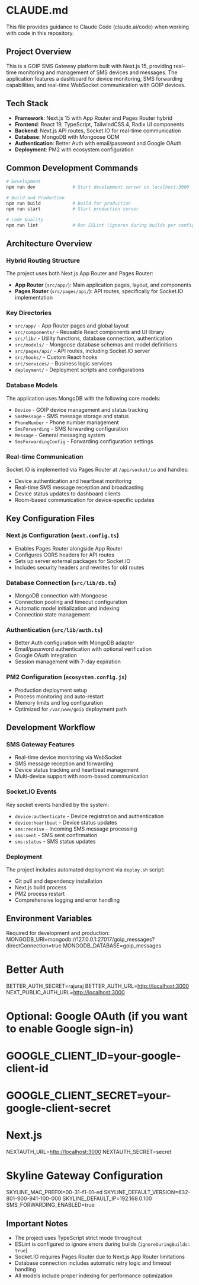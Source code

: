 # CLAUDE.md

This file provides guidance to Claude Code (claude.ai/code) when working with code in this repository.

## Project Overview

This is a GOIP SMS Gateway platform built with Next.js 15, providing real-time monitoring and management of SMS devices and messages. The application features a dashboard for device monitoring, SMS forwarding capabilities, and real-time WebSocket communication with GOIP devices.

## Tech Stack

- **Framework**: Next.js 15 with App Router and Pages Router hybrid
- **Frontend**: React 19, TypeScript, TailwindCSS 4, Radix UI components
- **Backend**: Next.js API routes, Socket.IO for real-time communication
- **Database**: MongoDB with Mongoose ODM
- **Authentication**: Better Auth with email/password and Google OAuth
- **Deployment**: PM2 with ecosystem configuration

## Common Development Commands

```bash
# Development
npm run dev              # Start development server on localhost:3000

# Build and Production
npm run build            # Build for production
npm run start            # Start production server

# Code Quality
npm run lint             # Run ESLint (ignores during builds per config)
```

## Architecture Overview

### Hybrid Routing Structure

The project uses both Next.js App Router and Pages Router:

- **App Router** (`src/app/`): Main application pages, layout, and components
- **Pages Router** (`src/pages/api/`): API routes, specifically for Socket.IO implementation

### Key Directories

- `src/app/` - App Router pages and global layout
- `src/components/` - Reusable React components and UI library
- `src/lib/` - Utility functions, database connection, authentication
- `src/models/` - Mongoose database schemas and model definitions
- `src/pages/api/` - API routes, including Socket.IO server
- `src/hooks/` - Custom React hooks
- `src/services/` - Business logic services
- `deployment/` - Deployment scripts and configurations

### Database Models

The application uses MongoDB with the following core models:

- `Device` - GOIP device management and status tracking
- `SmsMessage` - SMS message storage and status
- `PhoneNumber` - Phone number management
- `SmsForwarding` - SMS forwarding configuration
- `Message` - General messaging system
- `SmsForwardingConfig` - Forwarding configuration settings

### Real-time Communication

Socket.IO is implemented via Pages Router at `/api/socket/io` and handles:

- Device authentication and heartbeat monitoring
- Real-time SMS message reception and broadcasting
- Device status updates to dashboard clients
- Room-based communication for device-specific updates

## Key Configuration Files

### Next.js Configuration (`next.config.ts`)

- Enables Pages Router alongside App Router
- Configures CORS headers for API routes
- Sets up server external packages for Socket.IO
- Includes security headers and rewrites for old routes

### Database Connection (`src/lib/db.ts`)

- MongoDB connection with Mongoose
- Connection pooling and timeout configuration
- Automatic model initialization and indexing
- Connection state management

### Authentication (`src/lib/auth.ts`)

- Better Auth configuration with MongoDB adapter
- Email/password authentication with optional verification
- Google OAuth integration
- Session management with 7-day expiration

### PM2 Configuration (`ecosystem.config.js`)

- Production deployment setup
- Process monitoring and auto-restart
- Memory limits and log configuration
- Optimized for `/var/www/goip` deployment path

## Development Workflow

### SMS Gateway Features

- Real-time device monitoring via WebSocket
- SMS message reception and forwarding
- Device status tracking and heartbeat management
- Multi-device support with room-based communication

### Socket.IO Events

Key socket events handled by the system:

- `device:authenticate` - Device registration and authentication
- `device:heartbeat` - Device status updates
- `sms:receive` - Incoming SMS message processing
- `sms:sent` - SMS sent confirmation
- `sms:status` - SMS status updates

### Deployment

The project includes automated deployment via `deploy.sh` script:

- Git pull and dependency installation
- Next.js build process
- PM2 process restart
- Comprehensive logging and error handling

## Environment Variables

Required for development and production:
MONGODB_URI=mongodb://127.0.0.1:27017/goip_messages?directConnection=true
MONGODB_DATABASE=goip_messages

# Better Auth

BETTER_AUTH_SECRET=rajuraj
BETTER_AUTH_URL=<http://localhost:3000>
NEXT_PUBLIC_AUTH_URL=<http://localhost:3000>

# Optional: Google OAuth (if you want to enable Google sign-in)

# GOOGLE_CLIENT_ID=your-google-client-id

# GOOGLE_CLIENT_SECRET=your-google-client-secret

# Next.js

NEXTAUTH_URL=<http://localhost:3000>
NEXTAUTH_SECRET=secret

# Skyline Gateway Configuration

SKYLINE_MAC_PREFIX=00-31-f1-01-ed
SKYLINE_DEFAULT_VERSION=632-801-900-941-100-000
SKYLINE_DEFAULT_IP=192.168.0.100
SMS_FORWARDING_ENABLED=true

## Important Notes

- The project uses TypeScript strict mode throughout
- ESLint is configured to ignore errors during builds (`ignoreDuringBuilds: true`)
- Socket.IO requires Pages Router due to Next.js App Router limitations
- Database connection includes automatic retry logic and timeout handling
- All models include proper indexing for performance optimization
